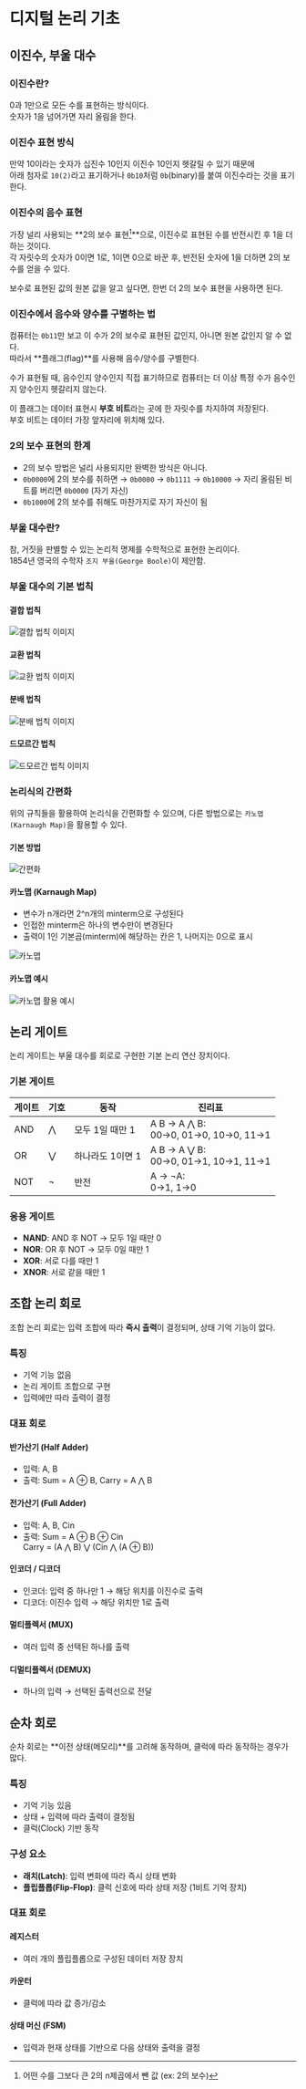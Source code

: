 # 디지털 논리 기초

## 이진수, 부울 대수

### 이진수란?
0과 1만으로 모든 수를 표현하는 방식이다.  
숫자가 1을 넘어가면 자리 올림을 한다.

### 이진수 표현 방식
만약 10이라는 숫자가 십진수 10인지 이진수 10인지 헷갈릴 수 있기 때문에  
아래 첨자로 `10(2)`라고 표기하거나 `0b10`처럼 `0b`(binary)를 붙여 이진수라는 것을 표기한다.

### 이진수의 음수 표현
가장 널리 사용되는 **2의 보수 표현[^1]**으로, 이진수로 표현된 수를 반전시킨 후 1을 더하는 것이다.  
각 자릿수의 숫자가 0이면 1로, 1이면 0으로 바꾼 후, 반전된 숫자에 1을 더하면 2의 보수를 얻을 수 있다.

보수로 표현된 값의 원본 값을 알고 싶다면, 한번 더 2의 보수 표현을 사용하면 된다.

### 이진수에서 음수와 양수를 구별하는 법
컴퓨터는 `0b11`만 보고 이 수가 2의 보수로 표현된 값인지, 아니면 원본 값인지 알 수 없다.  
따라서 **플래그(flag)**를 사용해 음수/양수를 구별한다.

수가 표현될 때, 음수인지 양수인지 직접 표기하므로 컴퓨터는 더 이상 특정 수가 음수인지 양수인지 헷갈리지 않는다.

이 플래그는 데이터 표현시 **부호 비트**라는 곳에 한 자릿수를 차지하여 저장된다.  
부호 비트는 데이터 가장 앞자리에 위치해 있다.

### 2의 보수 표현의 한계
- 2의 보수 방법은 널리 사용되지만 완벽한 방식은 아니다.
- `0b0000`에 2의 보수를 취하면 → `0b0000` → `0b1111` → `0b10000` → 자리 올림된 비트를 버리면 `0b0000` (자기 자신)
- `0b1000`에 2의 보수를 취해도 마찬가지로 자기 자신이 됨

### 부울 대수란?
참, 거짓을 판별할 수 있는 논리적 명제를 수학적으로 표현한 논리이다.  
1854년 영국의 수학자 `조지 부울(George Boole)`이 제안함.

### 부울 대수의 기본 법칙

#### 결합 법칙  
![결합 법칙 이미지](https://velog.velcdn.com/images%2Funderlier12%2Fpost%2F2f75afaa-e933-46a8-8999-8ed8a5ceacac%2Fimage.png)

#### 교환 법칙  
![교환 법칙 이미지](https://velog.velcdn.com/images%2Funderlier12%2Fpost%2F148cace5-689e-4dec-8861-28d64d1cd2be%2Fimage.png)

#### 분배 법칙  
![분배 법칙 이미지](https://velog.velcdn.com/images%2Funderlier12%2Fpost%2F81098789-8a2c-4cd2-8441-7893cfb69461%2Fimage.png)

#### 드모르간 법칙  
![드모르간 법칙 이미지](https://velog.velcdn.com/images%2Funderlier12%2Fpost%2Fa1035e66-13ab-4844-9c70-9bbe1c1a4a5f%2Fimage.png)

### 논리식의 간편화
위의 규칙들을 활용하여 논리식을 간편화할 수 있으며, 다른 방법으로는 `카노맵(Karnaugh Map)`을 활용할 수 있다.

#### 기본 방법  
![간편화](https://velog.velcdn.com/images%2Funderlier12%2Fpost%2F307ad5d1-dc85-49a6-b5ef-c5882d55283b%2Fimage.png)

#### 카노맵 (Karnaugh Map)
- 변수가 n개라면 2^n개의 minterm으로 구성된다
- 인접한 minterm은 하나의 변수만이 변경된다
- 출력이 1인 기본곱(minterm)에 해당하는 칸은 1, 나머지는 0으로 표시

![카노맵](https://velog.velcdn.com/images%2Funderlier12%2Fpost%2Fb4181f8e-59f5-45d3-bd35-5698b98048fb%2Fimage.png)

#### 카노맵 예시  
![카노맵 활용 예시](https://velog.velcdn.com/images%2Funderlier12%2Fpost%2F16001c8e-7634-404d-a928-49d623773cbe%2Fimage.png)


## 논리 게이트

논리 게이트는 부울 대수를 회로로 구현한 기본 논리 연산 장치이다.

### 기본 게이트

| 게이트 | 기호 | 동작 | 진리표 |
|--------|------|------|--------|
| AND    | ⋀    | 모두 1일 때만 1 | A B → A ⋀ B:<br>00→0, 01→0, 10→0, 11→1 |
| OR     | ⋁    | 하나라도 1이면 1 | A B → A ⋁ B:<br>00→0, 01→1, 10→1, 11→1 |
| NOT    | ¬    | 반전               | A → ¬A:<br>0→1, 1→0 |

### 응용 게이트
- **NAND**: AND 후 NOT → 모두 1일 때만 0
- **NOR**: OR 후 NOT → 모두 0일 때만 1
- **XOR**: 서로 다를 때만 1
- **XNOR**: 서로 같을 때만 1


## 조합 논리 회로

조합 논리 회로는 입력 조합에 따라 **즉시 출력**이 결정되며, 상태 기억 기능이 없다.

### 특징
- 기억 기능 없음
- 논리 게이트 조합으로 구현
- 입력에만 따라 출력이 결정

### 대표 회로

#### 반가산기 (Half Adder)
- 입력: A, B
- 출력: Sum = A ⊕ B, Carry = A ⋀ B

#### 전가산기 (Full Adder)
- 입력: A, B, Cin
- 출력: Sum = A ⊕ B ⊕ Cin  
Carry = (A ⋀ B) ⋁ (Cin ⋀ (A ⊕ B))

#### 인코더 / 디코더
- 인코더: 입력 중 하나만 1 → 해당 위치를 이진수로 출력
- 디코더: 이진수 입력 → 해당 위치만 1로 출력

#### 멀티플렉서 (MUX)
- 여러 입력 중 선택된 하나를 출력

#### 디멀티플렉서 (DEMUX)
- 하나의 입력 → 선택된 출력선으로 전달


## 순차 회로

순차 회로는 **이전 상태(메모리)**를 고려해 동작하며, 클럭에 따라 동작하는 경우가 많다.

### 특징
- 기억 기능 있음
- 상태 + 입력에 따라 출력이 결정됨
- 클럭(Clock) 기반 동작

### 구성 요소
- **래치(Latch)**: 입력 변화에 따라 즉시 상태 변화
- **플립플롭(Flip-Flop)**: 클럭 신호에 따라 상태 저장 (1비트 기억 장치)

### 대표 회로

#### 레지스터
- 여러 개의 플립플롭으로 구성된 데이터 저장 장치

#### 카운터
- 클럭에 따라 값 증가/감소

#### 상태 머신 (FSM)
- 입력과 현재 상태를 기반으로 다음 상태와 출력을 결정



[^1]: 어떤 수를 그보다 큰 2의 n제곱에서 뺀 값 (ex: 2의 보수)
